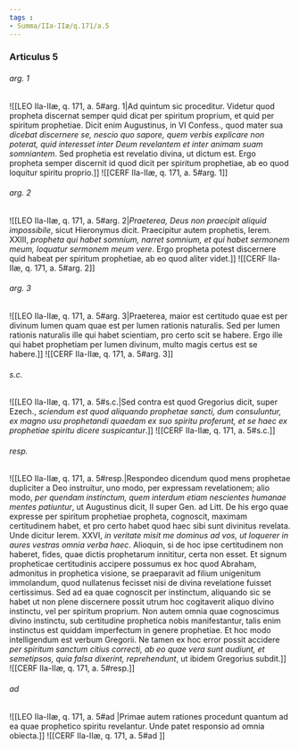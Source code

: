 ```yaml
---
tags : 
- Summa/IIa-IIæ/q.171/a.5
---
```


### Articulus 5

###### arg. 1
![[LEO IIa-IIæ, q. 171, a. 5#arg. 1|Ad quintum sic proceditur. Videtur quod propheta discernat semper quid dicat per spiritum proprium, et quid per spiritum prophetiae. Dicit enim Augustinus, in VI Confess., quod mater sua *dicebat discernere se, nescio quo sapore, quem verbis explicare non poterat, quid interesset inter Deum revelantem et inter animam suam somniantem*. Sed prophetia est revelatio divina, ut dictum est. Ergo propheta semper discernit id quod dicit per spiritum prophetiae, ab eo quod loquitur spiritu proprio.]]
![[CERF IIa-IIæ, q. 171, a. 5#arg. 1]]

###### arg. 2
![[LEO IIa-IIæ, q. 171, a. 5#arg. 2|*Praeterea, Deus non praecipit aliquid impossibile*, sicut Hieronymus dicit. Praecipitur autem prophetis, Ierem. XXIII, *propheta qui habet somnium, narret somnium, et qui habet sermonem meum, loquatur sermonem meum vere*. Ergo propheta potest discernere quid habeat per spiritum prophetiae, ab eo quod aliter videt.]]
![[CERF IIa-IIæ, q. 171, a. 5#arg. 2]]

###### arg. 3
![[LEO IIa-IIæ, q. 171, a. 5#arg. 3|Praeterea, maior est certitudo quae est per divinum lumen quam quae est per lumen rationis naturalis. Sed per lumen rationis naturalis ille qui habet scientiam, pro certo scit se habere. Ergo ille qui habet prophetiam per lumen divinum, multo magis certus est se habere.]]
![[CERF IIa-IIæ, q. 171, a. 5#arg. 3]]

###### s.c.
![[LEO IIa-IIæ, q. 171, a. 5#s.c.|Sed contra est quod Gregorius dicit, super Ezech., *sciendum est quod aliquando prophetae sancti, dum consuluntur, ex magno usu prophetandi quaedam ex suo spiritu proferunt, et se haec ex prophetiae spiritu dicere suspicantur*.]]
![[CERF IIa-IIæ, q. 171, a. 5#s.c.]]

###### resp.
![[LEO IIa-IIæ, q. 171, a. 5#resp.|Respondeo dicendum quod mens prophetae dupliciter a Deo instruitur, uno modo, per expressam revelationem; alio modo, *per quendam instinctum, quem interdum etiam nescientes humanae mentes patiuntur*, ut Augustinus dicit, II super Gen. ad Litt. De his ergo quae expresse per spiritum prophetiae propheta, cognoscit, maximam certitudinem habet, et pro certo habet quod haec sibi sunt divinitus revelata. Unde dicitur Ierem. XXVI, *in veritate misit me dominus ad vos, ut loquerer in aures vestras omnia verba haec*. Alioquin, si de hoc ipse certitudinem non haberet, fides, quae dictis prophetarum innititur, certa non esset. Et signum propheticae certitudinis accipere possumus ex hoc quod Abraham, admonitus in prophetica visione, se praeparavit ad filium unigenitum immolandum, quod nullatenus fecisset nisi de divina revelatione fuisset certissimus. Sed ad ea quae cognoscit per instinctum, aliquando sic se habet ut non plene discernere possit utrum hoc cogitaverit aliquo divino instinctu, vel per spiritum proprium. Non autem omnia quae cognoscimus divino instinctu, sub certitudine prophetica nobis manifestantur, talis enim instinctus est quiddam imperfectum in genere prophetiae. Et hoc modo intelligendum est verbum Gregorii. Ne tamen ex hoc error possit accidere *per spiritum sanctum citius correcti, ab eo quae vera sunt audiunt, et semetipsos, quia falsa dixerint, reprehendunt*, ut ibidem Gregorius subdit.]]
![[CERF IIa-IIæ, q. 171, a. 5#resp.]]

###### ad 
![[LEO IIa-IIæ, q. 171, a. 5#ad |Primae autem rationes procedunt quantum ad ea quae prophetico spiritu revelantur. Unde patet responsio ad omnia obiecta.]]
![[CERF IIa-IIæ, q. 171, a. 5#ad ]]

